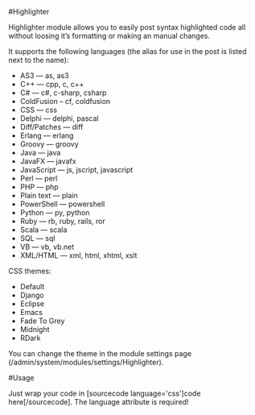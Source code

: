 #Highlighter

Highlighter module allows you to easily post syntax highlighted code all without loosing it’s formatting or making an manual changes.

It supports the following languages (the alias for use in the post is listed next to the name):

* AS3 — as, as3
* C++ — cpp, c, c++
* C# — c#, c-sharp, csharp
* ColdFusion – cf, coldfusion
* CSS — css
* Delphi — delphi, pascal
* Diff/Patches — diff
* Erlang — erlang
* Groovy — groovy
* Java — java
* JavaFX — javafx
* JavaScript — js, jscript, javascript
* Perl — perl
* PHP — php
* Plain text — plain
* PowerShell — powershell
* Python — py, python
* Ruby — rb, ruby, rails, ror
* Scala — scala
* SQL — sql
* VB — vb, vb.net
* XML/HTML — xml, html, xhtml, xslt

CSS themes:

* Default
* Django
* Eclipse
* Emacs
* Fade To Grey
* Midnight
* RDark

You can change the theme in the module settings page (/admin/system/modules/settings/Highlighter).

#Usage

Just wrap your code in [sourcecode language='css']code here[/sourcecode]. The language attribute is required!
